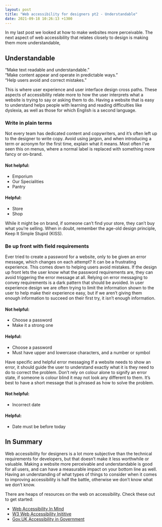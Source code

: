 ```yaml
---
layout: post
title: "Web accessibility for designers pt2 - Understandable"
date: 2021-09-18 10:26:13 +1300
---
```


In my last post we looked at how to make websites more perceivable. The next aspect of web accessibility that relates closely to design is making them more understandable, 

## Understandable

“Make text readable and understandable.”  
“Make content appear and operate in predictable ways.”  
“Help users avoid and correct mistakes.”  

This is where user experience and user interface design cross paths. These aspects of accessibility relate more to how the user interprets what a website is trying to say or asking them to do. Having a website that is easy to understand helps people with learning and reading difficulties like dyslexia, as well as those for which English is a second language. 

### Write in plain terms

Not every team has dedicated content and copywriters, and it’s often left up to the designer to write copy. Avoid using jargon, and when introducing a term or acronym for the first time, explain what it means. Most often I’ve seen this on menus, where a normal label is replaced with something more fancy or on-brand.

#### Not helpful:

- Emporium
- Our Specialities
- Pantry

#### Helpful:

- Store
- Shop

While it might be on brand, if someone can’t find your store, they can’t buy what you’re selling. When in doubt, remember the age-old design principle, Keep It Simple Stupid (KISS). 

### Be up front with field requirements

Ever tried to create a password for a website, only to be given an error message, which changes on each attempt? It can be a frustrating experience. This comes down to helping users avoid mistakes. If the design up front lets the user know what the password requirements are, they can avoid triggering the error message at all. Relying on error messaging to convey requirements is a dark pattern that should be avoided. In user experience design we are often trying to limit the information shown to the user to help make their experience easy, but if we aren’t giving them enough information to succeed on their first try, it isn’t enough information. 

#### Not helpful:

- Choose a password
- Make it a strong one

#### Helpful:

- Choose a password
- Must have upper and lowercase characters, and a number or symbol

Have specific and helpful error messaging 
If a website needs to show an error, it should guide the user to understand exactly what it is they need to do to correct the problem. Don’t rely on colour alone to signify an error state, if someone is colour blind it may not look any different to them. It’s best to have a short message that is phrased as how to solve the problem. 

#### Not helpful:

- Incorrect date


#### Helpful:

- Date must be before today

## In Summary 

Web accessibility for designers is a lot more subjective than the technical requirements for developers, but that doesn’t make it less worthwhile or valuable. Making a website more perceivable and understandable is good for all users, and can have a measurable impact on your bottom line as well. Having an understanding of what types of things to consider when it comes to improving accessibility is half the battle, otherwise we don’t know what we don’t know. 

There are heaps of resources on the web on accessibility. Check these out to get started:

- [Web Accessibility In Mind](https://webaim.org/)
- [W3 Web Accessibility Inititive](https://www.w3.org/WAI/)
- [Gov.UK Accessibility in Government](https://accessibility.blog.gov.uk/)